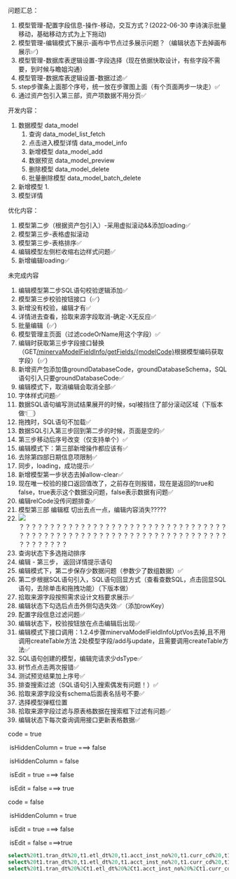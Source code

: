 问题汇总：

1. 模型管理-配置字段信息-操作-移动，交互方式？(2022-06-30 李诗演示批量移动，基础移动方式为上下拖动)
2. 模型管理-编辑模式下展示-画布中节点过多展示问题？（编辑状态下去掉画布展示✅）
3. 模型管理-数据库表逻辑设置-字段选择（现在依据快取设计，有些字段不需要，到时候与瞻姐沟通）
4. 模型管理-数据库表逻辑设置-数据过滤✅
5. step步骤条上面那个序号，统一放在步骤图上面（有个页面两步一块走）✅
6. 通过资产包引入第三部，资产项数据不用分页✅

开发内容：

1. 数据模型 data_model
   1. 查询 data_model_list_fetch
   2. 点击进入模型详情 data_model_info
   3. 新增模型 data_model_add
   4. 数据预览 data_model_preview
   5. 删除模型 data_model_delete
   6. 批量删除模型 data_model_batch_delete
2. 新增模型
   1. 
3. 模型详情

优化内容：

1. 模型第二步（根据资产包引入）-采用虚拟滚动&&添加loading✅
2. 模型第三步-表格虚拟滚动
3. 模型第三步-表格排序✅
4. 编辑模型左侧栏收缩右边样式问题✅
5. 新增编辑loading✅

未完成内容

1. 编辑模型第二步SQL语句校验逻辑添加✅
2. 模型第三步校验按钮接口（✅）
3. 新增没有校验，编辑才有✅
4. 详情进去查看，拾取来源字段取消-确定-X无反应✅
5. 批量编辑（✅）
6. 模型管理主页面（过滤codeOrName用这个字段）✅
7. 编辑时获取第三步字段接口替换（GET[/minervaModelFieldInfo/getFields/{modelCode}](http://192.168.10.241:32251/swagger-ui/#/模型字段/getFieldsUsingGET)根据模型编码获取字段）（✅）
8. 新增资产包添加值groundDatabaseCode，groundDatabaseSchema，SQL语句引入只要groundDatabaseCode✅
9. 编辑模式下，取消编辑会取消全部✅
10. 字体样式问题✅
11. 数据SQL语句编写测试结果展开的时候，sql被挡住了部分滚动区域（下版本做👇🏻）
12. 拖拽时，SQL语句不加载✅
13. 数据SQL引入第三步回到第二步的时候，页面是空的✅
14. 第三步移动后序号改变（仅支持单个）✅
15. 编辑模式下：第三部新增操作都应该有✅
16. 去除第四部日期信息项限制✅
17. 同步，loading，成功提示✅
18. 新增模型第一步状态去掉allow-clear✅
19. 现在唯一校验的接口返回值改了，之前存在则报错，现在是返回的true和false，true表示这个数据没问题，false表示数据有问题✅
20. 编辑relCode没传问题排查✅
21. 模型第三部 编辑框 切出去点一点，编辑内容消失?????
22. ![](/Users/xiaohang/Library/Application%20Support/marktext/images/2022-08-05-10-35-21-image.png)？？？？？？？？？？？？？？？？？？？？？？？？？？？？？？？？？？？？？？？？？？？？？？？？？？？？？？？？？？？？？？？？？？？？？？？？？？？？
23. 查询状态下多选拖动排序
24. 编辑 - 第三步， 返回详情提示语句
25. 编辑模式下，第二步保存少数据问题（参数少了数组数据）✅
26. 第二步根据SQL语句引入，SQL语句回显方式（查看查数SQL，点击回显SQL语句，去除单击和拖拽功能）（下版本做）
27. 拾取来源字段按照需求设计文档要求展示✅
28. 编辑状态下勾选后点击外侧勾选失效✅（添加rowKey）
29. 配置字段信息过滤问题✅
30. 编辑状态下，校验按钮放在点击编辑后出现✅
31. 编辑模式下接口调用：1.2.4步骤minervaModelFieldInfoUptVos去掉,且不用调用createTable方法 2处模型字段/add与update，且需要调用createTable方法✅
32. SQL语句创建的模型，编辑完请求少dsType✅
33. 树节点点击两次报错✅
34. 测试预览结果加上序号✅
35. 排查搜索过滤（SQL语句引入搜索偶发有问题！）✅
36. 拾取来源字段没有schema后面表名括号不要✅
37. 选择模型弹框位置
38. 拾取来源字段过滤与原表格数据在搜索框下过滤有问题✅
39. 编辑状态下每次查询调用接口更新表格数据✅

code = true

​    isHiddenColumn = true ===> false

​    isHiddenColumn = false

​        isEdit = true                 ===> false

​        isEdit = false                 ===> true

code = false

​    isHiddenColumn = true

​        isEdit = true                 ===> false

​        isEdit = false                 ===>true

```sql
select%20t1.tran_dt%20,t1.etl_dt%20,t1.acct_inst_no%20,t1.curr_cd%20,t1.sub_no%20,t1.frcy%20,nvl(t2.inst_lv_cd,%27%27)%20as%20inst_lv_cd%20,nvl(t2.last_node_flag,%27%27)%20as%20last_node_flag%20,t1.cur_bal_d%20,t1.cur_bal_c%20from%20imdata.t_fin_cs_rpltax_sub_tota_stin%20t1%20left%20join%20scdata.a1_com_inst_lv_info%20t2%20on%20t2.inst_no=t1.acct_inst_no%20and%20t2.etl_dt=t1.etl_dt
select%20t1.tran_dt%20,t1.etl_dt%20,t1.acct_inst_no%20,t1.curr_cd%20,t1.sub_no%20,t1.frcy%20,nvl(t2.inst_lv_cd,'')%20as%20inst_lv_cd%20,nvl(t2.last_node_flag,'')%20as%20last_node_flag%20,t1.cur_bal_d%20,t1.cur_bal_c%20from%20imdata.t_fin_cs_rpltax_sub_tota_stin%20t1%20left%20join%20scdata.a1_com_inst_lv_info%20t2%20on%20t2.inst_no=t1.acct_inst_no%20and%20t2.etl_dt=t1.etl_dt
select%20t1.tran_dt%20%2Ct1.etl_dt%20%2Ct1.acct_inst_no%20%2Ct1.curr_cd%20%2Ct1.sub_no%20%2Ct1.frcy%20%2Cnvl(t2.inst_lv_cd%2C'')%20as%20inst_lv_cd%20%2Cnvl(t2.last_node_flag%2C'')%20as%20last_node_flag%20%2Ct1.cur_bal_d%20%2Ct1.cur_bal_c%20from%20imdata.t_fin_cs_rpltax_sub_tota_stin%20t1%20left%20join%20scdata.a1_com_inst_lv_info%20t2%20on%20t2.inst_no%3Dt1.acct_inst_no%20and%20t2.etl_dt
```

